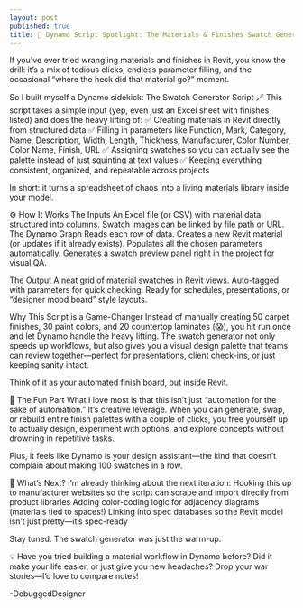 ```yaml
---
layout: post
published: true
title: 🎨 Dynamo Script Spotlight: The Materials & Finishes Swatch Generator
---
```

If you’ve ever tried wrangling materials and finishes in Revit, you know the drill: it’s a mix of tedious clicks, endless parameter filling, and the occasional “where the heck did that material go?” moment.

So I built myself a Dynamo sidekick: The Swatch Generator Script 🪄
This script takes a simple input (yep, even just an Excel sheet with finishes listed) and does the heavy lifting of:
✅ Creating materials in Revit directly from structured data
✅ Filling in parameters like Function, Mark, Category, Name, Description, Width, Length, Thickness, Manufacturer, Color Number, Color Name, Finish, URL
✅ Assigning swatches so you can actually see the palette instead of just squinting at text values
✅ Keeping everything consistent, organized, and repeatable across projects

In short: it turns a spreadsheet of chaos into a living materials library inside your model.

⚙️ How It Works
The Inputs
An Excel file (or CSV) with material data structured into columns.
Swatch images can be linked by file path or URL.
The Dynamo Graph
Reads each row of data.
Creates a new Revit material (or updates if it already exists).
Populates all the chosen parameters automatically.
Generates a swatch preview panel right in the project for visual QA.

The Output
A neat grid of material swatches in Revit views.
Auto-tagged with parameters for quick checking.
Ready for schedules, presentations, or “designer mood board” style layouts.


Why This Script is a Game-Changer
Instead of manually creating 50 carpet finishes, 30 paint colors, and 20 countertop laminates (😱), you hit run once and let Dynamo handle the heavy lifting. The swatch generator not only speeds up workflows, but also gives you a visual design palette that teams can review together—perfect for presentations, client check-ins, or just keeping sanity intact.

Think of it as your automated finish board, but inside Revit.


🌟 The Fun Part
What I love most is that this isn’t just “automation for the sake of automation.” It’s creative leverage. When you can generate, swap, or rebuild entire finish palettes with a couple of clicks, you free yourself up to actually design, experiment with options, and explore concepts without drowning in repetitive tasks.

Plus, it feels like Dynamo is your design assistant—the kind that doesn’t complain about making 100 swatches in a row.

👀 What’s Next?
I’m already thinking about the next iteration:
Hooking this up to manufacturer websites so the script can scrape and import directly from product libraries
Adding color-coding logic for adjacency diagrams (materials tied to spaces!)
Linking into spec databases so the Revit model isn’t just pretty—it’s spec-ready

Stay tuned. The swatch generator was just the warm-up.

💡 Have you tried building a material workflow in Dynamo before? Did it make your life easier, or just give you new headaches? Drop your war stories—I’d love to compare notes!

-DebuggedDesigner

